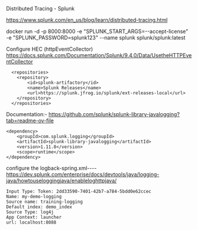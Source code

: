 Distributed Tracing - Splunk

https://www.splunk.com/en_us/blog/learn/distributed-tracing.html

docker run -d -p 8000:8000 -e "SPLUNK_START_ARGS=--accept-license" -e "SPLUNK_PASSWORD=splunk123" --name splunk splunk/splunk:latest


Configure HEC (httpEventCollector)
https://docs.splunk.com/Documentation/Splunk/9.4.0/Data/UsetheHTTPEventCollector

```
  <repositories>
    <repository>
        <id>splunk-artifactory</id>
        <name>Splunk Releases</name>
        <url>https://splunk.jfrog.io/splunk/ext-releases-local</url>
    </repository>
  </repositories>
```

Documentation:-
https://github.com/splunk/splunk-library-javalogging?tab=readme-ov-file
```
<dependency>
    <groupId>com.splunk.logging</groupId>
    <artifactId>splunk-library-javalogging</artifactId>
    <version>1.11.8</version>
    <scope>runtime</scope>
</dependency>
```
configure the logback-spring.xml----
https://dev.splunk.com/enterprise/docs/devtools/java/logging-java/howtouseloggingjava/enableloghttpjava/


```
Input Type: Token: 2dd33590-7401-42b7-a784-5bdd0e62ccec 
Name: my-demo-logging 
Source name: training-logging 
Default index: demo_index 
Source Type: log4j 
App Context: launcher 
url: localhost:8088
```

